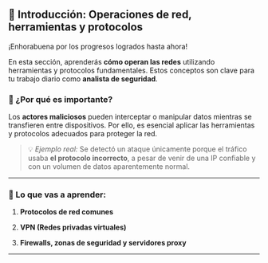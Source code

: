 
## 🔐 Introducción: Operaciones de red, herramientas y protocolos

¡Enhorabuena por los progresos logrados hasta ahora!

En esta sección, aprenderás **cómo operan las redes** utilizando herramientas y protocolos fundamentales. Estos conceptos son clave para tu trabajo diario como **analista de seguridad**.

### 🎯 ¿Por qué es importante?

Los **actores maliciosos** pueden interceptar o manipular datos mientras se transfieren entre dispositivos. Por ello, es esencial aplicar las herramientas y protocolos adecuados para proteger la red.

> 💡 _Ejemplo real:_ Se detectó un ataque únicamente porque el tráfico usaba **el protocolo incorrecto**, a pesar de venir de una IP confiable y con un volumen de datos aparentemente normal.

---

### 🔎 Lo que vas a aprender:

1. **Protocolos de red comunes**
    
2. **VPN (Redes privadas virtuales)**
    
3. **Firewalls, zonas de seguridad y servidores proxy**
    

---

